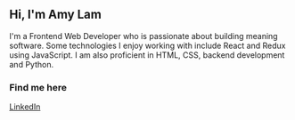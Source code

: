 ## Hi, I'm Amy Lam 

I'm a Frontend Web Developer who is passionate about building meaning software. Some technologies I enjoy working with include React and Redux using JavaScript. I am also proficient in HTML, CSS, backend development and Python.

### Find me here

<a href='https://www.linkedin.com/in/someilam/'>LinkedIn</a>
